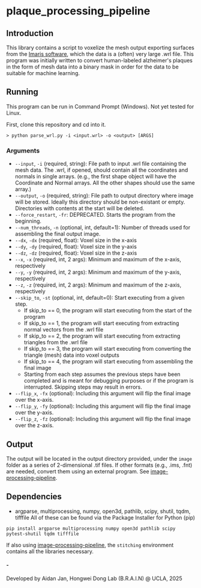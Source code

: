 # plaque_processing_pipeline

## Introduction
This library contains a script to voxelize the mesh output exporting surfaces from the [Imaris software](https://imaris.oxinst.com/), which the data is a (often) very large .wrl file.  This program was initially written to convert human-labeled alzheimer's plaques in the form of mesh data into a binary mask in order for the data to be suitable for machine learning.

## Running
This program can be run in Command Prompt (Windows).  Not yet tested for Linux.

First, clone this repository and cd into it.
```
> python parse_wrl.py -i <input.wrl> -o <output> [ARGS]
```

### Arguments
* `--input`, `-i` (required, string): File path to input .wrl file containing the mesh data.  The .wrl, if opened, should contain all the coordinates and normals in single arrays.  (e.g., the first shape object will have the Coordinate and Normal arrays.  All the other shapes should use the same array.)
* `--output`, `-o` (required, string): File path to output directory where image will be stored.  Ideally this directory should be non-existant or empty.  Directories with contents at the start will be deleted.
* `--force_restart`, `-fr`: DEPRECATED.  Starts the program from the beginning.
* `--num_threads`, `-n` (optional, int, default=1): Number of threads used for assembling the final output image.
* `--dx`, `-dx` (required, float): Voxel size in the x-axis
* `--dy`, `-dy` (required, float): Voxel size in the y-axis
* `--dz`, `-dz` (required, float): Voxel size in the z-axis
* `--x`, `-x` (required, int, 2 args): Minimum and maximum of the x-axis, respectively
* `--y`, `-y` (required, int, 2 args): Minimum and maximum of the y-axis, respectively
* `--z`, `-z` (required, int, 2 args): Minimum and maximum of the z-axis, respectively
* `--skip_to`, `-st` (optional, int, default=0): Start executing from a given step.
  * If skip_to == 0, the program will start executing from the start of the program
  * If skip_to == 1, the program will start executing from extracting normal vectors from the .wrl file
  * If skip_to == 2, the program will start executing from extracting triangles from the .wrl file
  * If skip_to == 3, the program will start executing from converting the triangle (mesh) data into voxel outputs
  * If skip_to == 4, the program will start executing from assembling the final image
  * Starting from each step assumes the previous steps have been completed and is meant for debugging purposes or if the program is interrupted.  Skipping steps may result in errors.
* `--flip_x`, `-fx` (optional): Including this argument will flip the final image over the x-axis.
* `--flip_y`, `-fy` (optional): Including this argument will flip the final image over the y-axis.
* `--flip_z`, `-fz` (optional): Including this argument will flip the final image over the z-axis.

## Output
The output will be located in the output directory provided, under the `image` folder as a series of 2-dimensional .tif files.  If other formats (e.g., .ims, .fnt) are needed, convert them using an external program.  See [image-processing-pipeline](https://github.com/ucla-brain/image-preprocessing-pipeline).

## Dependencies
* argparse, multiprocessing, numpy, open3d, pathlib, scipy, shutil, tqdm, tifffile
All of these can be found via the Package Installer for Python (pip)
```
pip install argparse multiprocessing numpy open3d pathlib scipy pytest-shutil tqdm tifffile
```
If also using [image-processing-pipeline](https://github.com/ucla-brain/image-preprocessing-pipeline), the `stitching` environment contains all the libraries necessary.

#### -

Developed by Aidan Jan, Hongwei Dong Lab (B.R.A.I.N) @ UCLA, 2025
